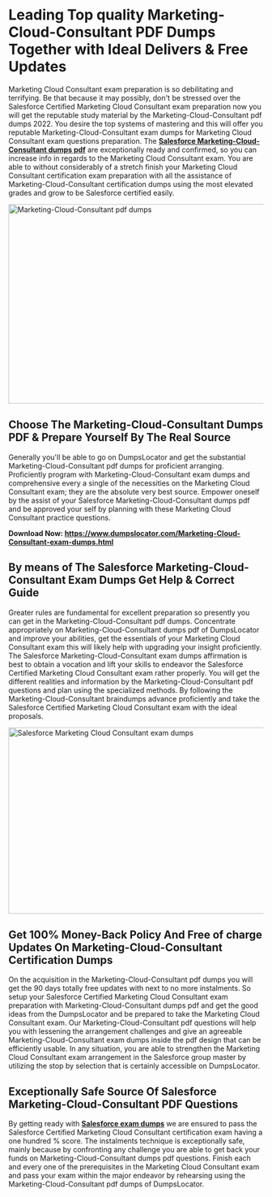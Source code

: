 <h1><strong>Leading Top quality Marketing-Cloud-Consultant PDF Dumps Together with Ideal Delivers &amp; Free Updates</strong></h1>
<p>Marketing Cloud Consultant exam preparation is so debilitating and terrifying. Be that because it may possibly, don't be stressed over the Salesforce Certified Marketing Cloud Consultant exam preparation now you will get the reputable study material by the Marketing-Cloud-Consultant pdf dumps 2022. You desire the top systems of mastering and this will offer you reputable Marketing-Cloud-Consultant exam dumps for Marketing Cloud Consultant exam questions preparation. The <strong><a href="https://www.dumpslocator.com/Marketing-Cloud-Consultant-exam-dumps.html">Salesforce Marketing-Cloud-Consultant dumps pdf</a></strong> are exceptionally ready and confirmed, so you can increase info in regards to the Marketing Cloud Consultant exam. You are able to without considerably of a stretch finish your Marketing Cloud Consultant certification exam preparation with all the assistance of Marketing-Cloud-Consultant certification dumps using the most elevated grades and grow to be Salesforce certified easily.</p>
<p><img src="https://i.ibb.co/SKhFh8d/Pastel-Purple-Computer-UI-Class-Syllabus-Education-Presentation.png" alt="Marketing-Cloud-Consultant pdf dumps" width="700" height="393" /></p>
<h2><strong>Choose The Marketing-Cloud-Consultant Dumps PDF &amp; Prepare Yourself By The Real Source</strong></h2>
<p>Generally you'll be able to go on DumpsLocator and get the substantial Marketing-Cloud-Consultant pdf dumps for proficient arranging. Proficiently program with Marketing-Cloud-Consultant exam dumps and comprehensive every a single of the necessities on the Marketing Cloud Consultant exam; they are the absolute very best source. Empower oneself by the assist of your Salesforce Marketing-Cloud-Consultant dumps pdf and be approved your self by planning with these Marketing Cloud Consultant practice questions.</p>
<p><strong>Download Now: <a href="https://www.dumpslocator.com/Marketing-Cloud-Consultant-exam-dumps.html">https://www.dumpslocator.com/Marketing-Cloud-Consultant-exam-dumps.html</a></strong></p>
<h2><strong>By means of The Salesforce Marketing-Cloud-Consultant Exam Dumps Get Help &amp; Correct Guide</strong></h2>
<p>Greater rules are fundamental for excellent preparation so presently you can get in the Marketing-Cloud-Consultant pdf dumps. Concentrate appropriately on Marketing-Cloud-Consultant dumps pdf of DumpsLocator and improve your abilities, get the essentials of your Marketing Cloud Consultant exam this will likely help with upgrading your insight proficiently. The Salesforce Marketing-Cloud-Consultant exam dumps affirmation is best to obtain a vocation and lift your skills to endeavor the Salesforce Certified Marketing Cloud Consultant exam rather properly. You will get the different realities and information by the Marketing-Cloud-Consultant pdf questions and plan using the specialized methods. By following the Marketing-Cloud-Consultant braindumps advance proficiently and take the Salesforce Certified Marketing Cloud Consultant exam with the ideal proposals.</p>
<p><a href="https://www.dumpslocator.com/Marketing-Cloud-Consultant-exam-dumps.html"><img src="https://i.ibb.co/NtZbgjG/Blue-and-White-Medical-Dental-Clinic-Facebook-Ad.png" alt="Salesforce Marketing Cloud Consultant exam dumps" width="700" height="367" /></a></p>
<h2><strong>Get 100% Money-Back Policy And Free of charge Updates On Marketing-Cloud-Consultant Certification Dumps</strong></h2>
<p>On the acquisition in the Marketing-Cloud-Consultant pdf dumps you will get the 90 days totally free updates with next to no more instalments. So setup your Salesforce Certified Marketing Cloud Consultant exam preparation with Marketing-Cloud-Consultant dumps pdf and get the good ideas from the DumpsLocator and be prepared to take the Marketing Cloud Consultant exam. Our Marketing-Cloud-Consultant pdf questions will help you with lessening the arrangement challenges and give an agreeable Marketing-Cloud-Consultant exam dumps inside the pdf design that can be efficiently usable. In any situation, you are able to strengthen the Marketing Cloud Consultant exam arrangement in the Salesforce group master by utilizing the stop by selection that is certainly accessible on DumpsLocator.</p>
<h2><strong>Exceptionally Safe Source Of Salesforce Marketing-Cloud-Consultant PDF Questions</strong></h2>
<p>By getting ready with <strong><a href="https://www.dumpslocator.com/salesforce-exams.html">Salesforce exam dumps</a></strong> we are ensured to pass the Salesforce Certified Marketing Cloud Consultant certification exam having a one hundred % score. The instalments technique is exceptionally safe, mainly because by confronting any challenge you are able to get back your funds on Marketing-Cloud-Consultant dumps pdf questions. Finish each and every one of the prerequisites in the Marketing Cloud Consultant exam and pass your exam within the major endeavor by rehearsing using the Marketing-Cloud-Consultant pdf dumps of DumpsLocator.</p>
